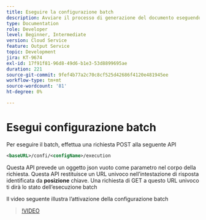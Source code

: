 ```yaml
---
title: Eseguire la configurazione batch
description: Avviare il processo di generazione del documento eseguendo il batch
type: Documentation
role: Developer
level: Beginner, Intermediate
version: Cloud Service
feature: Output Service
topic: Development
jira: KT-9674
exl-id: 17f91f81-96d8-49d6-b1e3-53d8899695ae
duration: 221
source-git-commit: 9fef4b77a2c70c8cf525d42686f4120e481945ee
workflow-type: tm+mt
source-wordcount: '81'
ht-degree: 0%

---
```


# Esegui configurazione batch

Per eseguire il batch, effettua una richiesta POST alla seguente API

```xml
<baseURL>/confi/<configName>/execution
```

Questa API prevede un oggetto json vuoto come parametro nel corpo della richiesta.
Questa API restituisce un URL univoco nell’intestazione di risposta identificata da **posizione** chiave.
Una richiesta di GET a questo URL univoco ti dirà lo stato dell’esecuzione batch

Il video seguente illustra l’attivazione della configurazione batch

>[!VIDEO](https://video.tv.adobe.com/v/340242?quality=12&learn=on)
